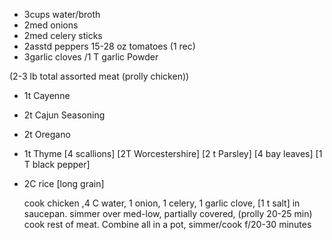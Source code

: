 - 3cups water/broth
- 2med onions
- 2med celery sticks
- 2asstd peppers
15-28 oz tomatoes (1 rec)
- 3garlic cloves /1 T garlic Powder

(2-3 lb total assorted meat (prolly chicken))

- 1t Cayenne
- 2t Cajun Seasoning
- 2t Oregano
- 1t Thyme
[4 scallions]
[2T Worcestershire]
[2 t Parsley]
[4 bay leaves]
[1 T black pepper]

- 2C rice [long grain]


	cook chicken ,4 C water, 1 onion, 1 celery, 1 garlic clove, [1 t salt]
in saucepan. simmer over med-low, partially covered, (prolly 20-25 min)
	cook rest of meat.
	Combine all in a pot, simmer/cook f/20-30 minutes
	

